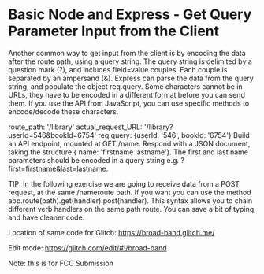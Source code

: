 # Basic Node and Express - Get Query Parameter Input from the Client

Another common way to get input from the client is by encoding the data after the route path, using a query string. The query string is delimited by a question mark (?), and includes field=value couples. Each couple is separated by an ampersand (&). Express can parse the data from the query string, and populate the object req.query. Some characters cannot be in URLs, they have to be encoded in a different format before you can send them. If you use the API from JavaScript, you can use specific methods to encode/decode these characters.

route_path: '/library'
actual_request_URL: '/library?userId=546&bookId=6754'
req.query: {userId: '546', bookId: '6754'}
Build an API endpoint, mounted at GET /name. Respond with a JSON document, taking the structure { name: 'firstname lastname'}. The first and last name parameters should be encoded in a query string e.g. ?first=firstname&last=lastname.

TIP: In the following exercise we are going to receive data from a POST request, at the same /nameroute path. If you want you can use the method app.route(path).get(handler).post(handler). This syntax allows you to chain different verb handlers on the same path route. You can save a bit of typing, and have cleaner code.

Location of same code for Glitch: https://broad-band.glitch.me/

Edit mode: https://glitch.com/edit/#!/broad-band

Note: this is for FCC Submission
